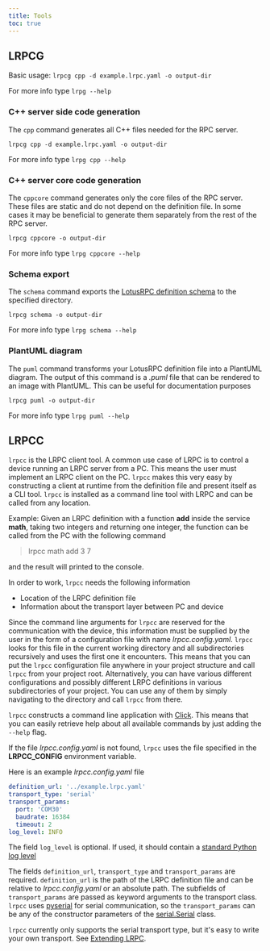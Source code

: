 ```yaml
---
title: Tools
toc: true
---
```


## LRPCG
Basic usage: `lrpcg cpp -d example.lrpc.yaml -o output-dir`

For more info type `lrpg --help`

### C++ server side code generation
The `cpp` command generates all C++ files needed for the RPC server.

`lrpcg cpp -d example.lrpc.yaml -o output-dir`

For more info type `lrpg cpp --help`

### C++ server core code generation
The `cppcore` command generates only the core files of the RPC server. These files are static and do not depend on the definition file. In some cases it may be beneficial to generate them separately from the rest of the RPC server.

`lrpcg cppcore -o output-dir`

For more info type `lrpg cppcore --help`

### Schema export
The `schema` command exports the [LotusRPC definition schema](schema.md) to the specified directory.

`lrpcg schema -o output-dir`

For more info type `lrpg schema --help`

### PlantUML diagram
The `puml` command transforms your LotusRPC definition file into a PlantUML diagram. The output of this command is a _.puml_ file that can be rendered to an image with PlantUML. This can be useful for documentation purposes

`lrpcg puml -o output-dir`

For more info type `lrpg puml --help`

## LRPCC
`lrpcc` is the LRPC client tool. A common use case of LRPC is to control a device running an LRPC server from a PC. This means the user must implement an LRPC client on the PC. `lrpcc` makes this very easy by constructing a client at runtime from the definition file and present itself as a CLI tool. `lrpcc` is installed as a command line tool with LRPC and can be called from any location.

Example: Given an LRPC definition with a function **add** inside the service **math**, taking two integers and returning one integer, the function can be called from the PC with the following command

> lrpcc math add 3 7

and the result will printed to the console.

In order to work, `lrpcc` needs the following information
* Location of the LRPC definition file
* Information about the transport layer between PC and device

Since the command line arguments for `lrpcc` are reserved for the communication with the device, this information must be supplied by the user in the form of a configuration file with name *lrpcc.config.yaml*. `lrpcc` looks for this file in the current working directory and all subdirectories recursively and uses the first one it encounters. This means that you can put the `lrpcc` configuration file anywhere in your project structure and call `lrpcc` from your project root. Alternatively, you can have various different configurations and possibly different LRPC definitions in various subdirectories of your project. You can use any of them by simply navigating to the directory and call `lrpcc` from there.

`lrpcc` constructs a command line application with [Click](https://palletsprojects.com/p/click/). This means that you can easily retrieve help about all available commands by just adding the `--help` flag.

If the file *lrpcc.config.yaml* is not found, `lrpcc` uses the file specified in the **LRPCC_CONFIG** environment variable.

Here is an example *lrpcc.config.yaml* file
``` yaml
definition_url: '../example.lrpc.yaml'
transport_type: 'serial'
transport_params:
  port: 'COM30'
  baudrate: 16384
  timeout: 2
log_level: INFO
```

The field `log_level` is optional. If used, it should contain a [standard Python log level](https://docs.python.org/3/howto/logging.html#logging-levels)

The fields `definition_url`, `transport_type` and `transport_params` are required. `definition_url` is the path of the LRPC definition file and can be relative to *lrpcc.config.yaml* or an absolute path. The subfields of `transport_params` are passed as keyword arguments to the transport class. `lrpcc` uses [pyserial](https://pythonhosted.org/pyserial/) for serial communication, so the `transport_params` can be any of the constructor parameters of the [serial.Serial](https://pythonhosted.org/pyserial/pyserial_api.html#serial.Serial) class.

`lrpcc` currently only supports the serial transport type, but it's easy to write your own transport. See [Extending LRPC](extending_lrpc.md).